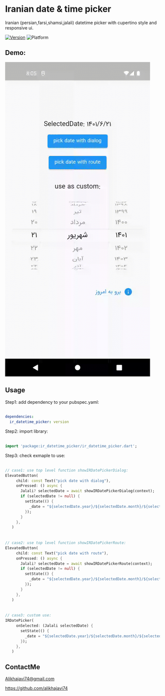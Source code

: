 # Iranian date & time picker

Iranian (persian,farsi,shamsi,jalali) datetime picker with cupertino style and responsive ui.


[![Version](https://img.shields.io/pub/v/ir_datetime_picker?color=007AFF)](https://pub.dev/packages/ir_datetime_picker)
![Platform](https://img.shields.io/badge/platform-android%20%7C%20ios-brightgreen)

## Demo:
![Demo](https://github.com/alikhajavi74/ir_datetime_picker/blob/master/demo/demo.gif)


## Usage

Step1: add dependency to your pubspec.yaml:

```yaml

dependencies:
  ir_datetime_picker: version

```

Step2: import library:

```dart

import 'package:ir_datetime_picker/ir_datetime_picker.dart';

```

Step3: check exmaple to use:

```dart

// case1: use top level function showIRDatePickerDialog:
ElevatedButton(
     child: const Text("pick date with dialog"),
     onPressed: () async {
       Jalali? selectedDate = await showIRDatePickerDialog(context);
       if (selectedDate != null) {
         setState(() {
           _date = "${selectedDate.year}/${selectedDate.month}/${selectedDate.day}";
         });
       }
     },
   )


// case2: use top level function showIRDatePickerRoute:
ElevatedButton(
     child: const Text("pick date with route"),
     onPressed: () async {
       Jalali? selectedDate = await showIRDatePickerRoute(context);
       if (selectedDate != null) {
         setState(() {
           _date = "${selectedDate.year}/${selectedDate.month}/${selectedDate.day}";
         });
       }
     },
   )


// case3: custom use:
IRDatePicker(
     onSelected: (Jalali selectedDate) {
       setState(() {
         _date = "${selectedDate.year}/${selectedDate.month}/${selectedDate.day}";
       });
     },
   )

```

## ContactMe

Alikhajavi74@gmail.com

https://github.com/alikhajavi74